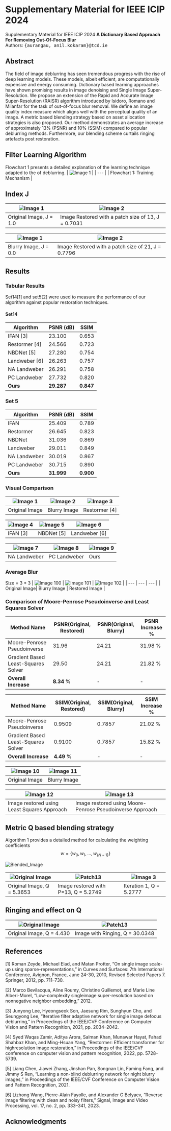 # Supplementary Material for IEEE ICIP 2024
Supplementary Material for IEEE ICIP 2024
**A Dictionary Based Approach For Removing Out-Of-Focus Blur** <br />
Authors: <samp>{aurangau, anil.kokaram}@tcd.ie</samp>

## Abstract
The field of image deblurring has seen tremendous progress with the rise of deep learning models. These models, albeit efficient, are computationally expensive and energy consuming. Dictionary based learning approaches have shown promising results in image denoising and Single Image Super-Resolution. We propose an extension of the Rapid and Accurate Image Super-Resolution (RAISR) algorithm introduced by Isidoro, Romano and Milanfar for the task of out-of-focus blur removal. We define an image quality index measure which aligns well with the perceptual quality of an image. A metric based blending strategy based on asset allocation strategies is also proposed. Our method demonstrates an average increase of approximately 13% (PSNR) and 10% (SSIM) compared to popular deblurring methods. Furthermore, our blending scheme curtails ringing artefacts post restoration.

## Filter Learning Algorithm
Flowchart 1 presents a detailed explanation of the learning technique adapted to the of deblurring.
| ![Image 1](algorithms/training_flow.png) |
| --- |
| Flowchart 1: Training Mechanism |

## Index J
| ![Image 1](IndexJ_Experiments/barbara_original.png) | ![Image 2](IndexJ_Experiments/barbara_p13_restored.png) |
| --- | --- |
| Original Image, J = 1.0 | Image Restored with a patch size of 13, J = 0.7031 |

| ![Image 1](IndexJ_Experiments/barbara_blurred.png) | ![Image 2](IndexJ_Experiments/barbara_p21_rsetored.png) |
| --- | --- |
| Blurry Image, J = 0.0 | Image Restored with a patch size of 21, J = 0.7796 |


## Results

### Tabular Results 
Set14[1] and set5[2] were used to measure the performance of our algorithm against popular restoration techniques. 
#### Set14
| Algorithm | PSNR (dB) | SSIM |
| --- | --- | --- |
| IFAN [3] | 23.100 | 0.653 | 
| Restormer [4] | 24.566 | 0.723 | 
| NBDNet [5] | 27.280 | 0.754 | 
| Landweber [6] | 26.263 | 0.757 | 
| NA Landweber | 26.291 | 0.758 | 
| PC Landweber | 27.732 | 0.820 | 
| **Ours**| **29.287** | **0.847** |  

### Set 5
| Algorithm | PSNR (dB) | SSIM |
| --- | --- | --- |
| IFAN | 25.409 | 0.789 | 
| Restormer| 26.645 | 0.823 | 
| NBDNet| 31.036 | 0.869 | 
| Landweber | 29.011 | 0.849 | 
| NA Landweber | 30.019 | 0.867 | 
| PC Landweber | 30.715 | 0.890 |
| **Ours** | **31.999** | **0.900** | 

### Visual Comparison 
| ![Image 1](Superimposed_Images/face_original_superimposed.png) | ![Image 2](Superimposed_Images/face_blurred_superimposed.png) | ![Image 3](Superimposed_Images/face_restormer_superimposed.png) |
| --- | --- | --- |
| Original Image | Blurry Image | Restormer [4] |

| ![Image 4](Superimposed_Images/face_ifan_superimposed.png) | ![Image 5](Superimposed_Images/face_NBDNet_superimposed.png) | ![Image 6](Superimposed_Images/face_L_superimposed.png) |
| --- | --- | --- |
| IFAN [3] | NBDNet [5] | Landweber [6] |

| ![Image 7](Superimposed_Images/face_NAL_superimposed.png) | ![Image 8](Superimposed_Images/face_PCL_superimposed.png) | ![Image 9](Superimposed_Images/face_RAID_superimposed.png) |
| --- | --- | --- |
| NA Landweber | PC Landweber | Ours |

### Average Blur
Size = 3 * 3
| ![Image 100](Box_Blur_Comparison/barbara_original.png) | ![Image 101](Box_Blur_Comparison/barbara_blurred_3_box.png) | ![Image 102](Box_Blur_Comparison/barbara_restored_3_box.png)  |
| --- | --- | --- |
| Original Image| Blurry Image | Restored Image |

### Comparison of Moore-Penrose Pseudoinverse and Least Squares Solver
| Method Name | PSNR(Original, Restored) | PSNR(Original, Blurry) | PSNR Increase % |
| --- | --- | --- | --- |
| Moore-Penrose Pseudoinverse | 31.96 | 24.21 | 31.98 % | 
| Gradient Based Least-Squares Solver | 29.50 | 24.21 | 21.82 % | 
| **Overall Increase** | **8.34 %** | - | - | 

| Method Name | SSIM(Original, Restored) | SSIM(Original, Blurry) | SSIM Increase % |
| --- | --- | --- | --- | 
| Moore-Penrose Pseudoinverse | 0.9509 | 0.7857 | 21.02 % |
| Gradient Based Least-Squares Solver | 0.9100 | 0.7857 | 15.82 % |
| **Overall Increase** | **4.49 %** | - | - | 


| ![Image 10](MP_LS_Comparison/img_001_SRF_2_HR_original.png) | ![Image 11](MP_LS_Comparison/img_001_SRF_2_HR_blurred.png) |
| --- | --- |
| Original Image | Blurry Image |

| ![Image 12](MP_LS_Comparison/img_001_SRF_2_HR_LeastSquares_restored.png) | ![Image 13](MP_LS_Comparison/img_001_SRF_2_HR_MoorePenrose_restored.png) |
| --- | --- |
| Image restored using Least Squares Approach | Image restored using Moore-Penrose Pseudoinverse Approach |



## Metric Q based blending strategy
Algorithm 1 provides a detailed method for calculating the weighting coefficients $$w = \{w_0, w_1, \ldots, w_{\{N-1\}}\}$$ 

![Blended_Image](algorithms/blending_algorithm.png)




| ![Original Image](upd_blended_images/flower_original_new_superimposed.png) | ![Patch13](upd_blended_images/flower_P13_new_superimposed.png) | ![Image 3](upd_blended_images/flower_iter1_new_superimposed.png) |
| --- | --- | --- |
| Original Image, Q = 5.3653 | Image restored with P=13, Q = 5.2749 | Iteration 1, Q = 5.2777 |

## Ringing and effect on Q

| ![Original Image](Ringing_Experiments/wall3.png) | ![Patch13](Ringing_Experiments/wall3_ringing.png) | 
| --- | --- |
|Original Image, Q = 4.430 | Image with Ringing, Q = 30.0348 | 

## References
[1] Roman Zeyde, Michael Elad, and Matan Protter, “On
single image scale-up using sparse-representations,” in
Curves and Surfaces: 7th International Conference, Avignon, France, June 24-30, 2010, Revised Selected Papers
7. Springer, 2012, pp. 711–730.

[2] Marco Bevilacqua, Aline Roumy, Christine Guillemot,
and Marie Line Alberi-Morel, “Low-complexity singleimage super-resolution based on nonnegative neighbor
embedding,” 2012.

[3] Junyong Lee, Hyeongseok Son, Jaesung Rim, Sunghyun
Cho, and Seungyong Lee, “Iterative filter adaptive network for single image defocus deblurring,” in Proceedings of the IEEE/CVF Conference on Computer Vision
and Pattern Recognition, 2021, pp. 2034–2042.

[4] Syed Waqas Zamir, Aditya Arora, Salman Khan, Munawar Hayat, Fahad Shahbaz Khan, and Ming-Hsuan
Yang, “Restormer: Efficient transformer for highresolution image restoration,” in Proceedings of the
IEEE/CVF conference on computer vision and pattern
recognition, 2022, pp. 5728–5739.

[5] Liang Chen, Jiawei Zhang, Jinshan Pan, Songnan Lin,
Faming Fang, and Jimmy S Ren, “Learning a non-blind
deblurring network for night blurry images,” in Proceedings of the IEEE/CVF Conference on Computer Vision
and Pattern Recognition, 2021.

[6] Lizhong Wang, Pierre-Alain Fayolle, and Alexander G
Belyaev, “Reverse image filtering with clean and noisy
filters,” Signal, Image and Video Processing, vol. 17, no.
2, pp. 333–341, 2023.
## Acknowledgments
